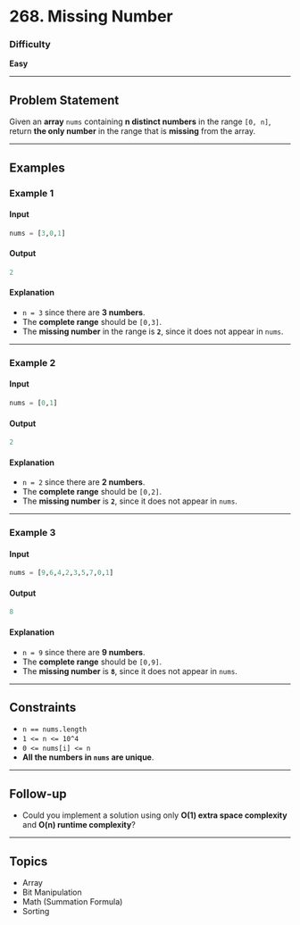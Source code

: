 
# 268. Missing Number

### Difficulty
**Easy**

---

## Problem Statement

Given an **array** `nums` containing **n distinct numbers** in the range `[0, n]`, return **the only number** in the range that is **missing** from the array.

---

## Examples

### **Example 1**
#### **Input**  
```python
nums = [3,0,1]
```
#### **Output**  
```python
2
```
#### **Explanation**  
- `n = 3` since there are **3 numbers**.
- The **complete range** should be `[0,3]`.
- The **missing number** in the range is **`2`**, since it does not appear in `nums`.

---

### **Example 2**
#### **Input**  
```python
nums = [0,1]
```
#### **Output**  
```python
2
```
#### **Explanation**  
- `n = 2` since there are **2 numbers**.
- The **complete range** should be `[0,2]`.
- The **missing number** is **`2`**, since it does not appear in `nums`.

---

### **Example 3**
#### **Input**  
```python
nums = [9,6,4,2,3,5,7,0,1]
```
#### **Output**  
```python
8
```
#### **Explanation**  
- `n = 9` since there are **9 numbers**.
- The **complete range** should be `[0,9]`.
- The **missing number** is **`8`**, since it does not appear in `nums`.

---

## Constraints
- `n == nums.length`
- `1 <= n <= 10^4`
- `0 <= nums[i] <= n`
- **All the numbers in `nums` are unique**.

---

## **Follow-up**
- Could you implement a solution using only **O(1) extra space complexity** and **O(n) runtime complexity**?

---

## **Topics**
- Array
- Bit Manipulation
- Math (Summation Formula)
- Sorting

